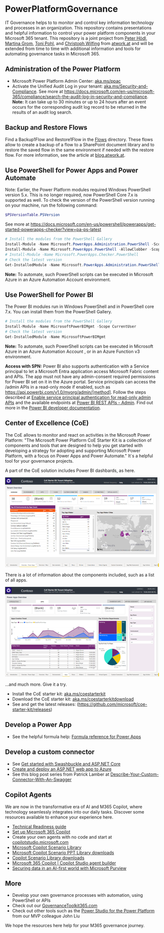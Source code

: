 # PowerPlatformGovernance

IT Governance helps to to monitor and control key information technology and processes in an organization. This repository contains presentations and helpful information to control your power platform components in your Microsoft 365 tenant. This repository is a joint project from [Peter Hödl](https://www.linkedin.com/in/peter-h%C3%B6dl/), [Martina Grom](https://www.linkedin.com/in/martinagrom/), [Toni Pohl](https://www.linkedin.com/in/tonipohl/), and [Christoph Wilfing](https://www.linkedin.com/in/christoph-wilfing-27983258/) from [atwork.at](https://www.atwork-it.com/) and will be extended from time to time with additional information and tools for automating governance tasks in Microsoft 365.

## Administration of the Power Platform

- Microsoft Power Platform Admin Center: [aka.ms/ppac](https://aka.ms/ppac)
- Activate the Unified Audit Log in your tenant: [aka.ms/Security-and-Compliance](https://aka.ms/Security-and-Compliance). See more at https://docs.microsoft.com/en-us/microsoft-365/compliance/search-the-audit-log-in-security-and-compliance. **Note:** It can take up to 30 minutes or up to 24 hours after an event occurs for the corresponding audit log record to be returned in the results of an audit log search.

## Backup and Restore Flows

Find a Backup1Flow and Restore1Flow in the [Flows](./Flows) directory. These flows allow to create a backup of a flow to a SharePoint document library and to restore the saved flow in the same environment if needed with the restore flow. For more information, see the article at [blog.atwork.at](https://blog.atwork.at/post/backup-and-restore-a-flow-with-another-flow).  

## Use PowerShell for Power Apps and Power Automate

Note: Earlier, the Power Platform modules required Windows PowerShell version 5.x. This is no longer required, now PowerShell Core 7.x is supported as well. To check the version of the PowerShell version running on your machine, run the following command:

~~~powershell
$PSVersionTable.PSVersion
~~~

See more at https://docs.microsoft.com/en-us/powershell/powerapps/get-started-powerapps-checker?view=pa-ps-latest

~~~powershell
# Install the modules from the PowerShell Gallery
Install-Module -Name Microsoft.PowerApps.Administration.PowerShell -Scope CurrentUser
Install-Module -Name Microsoft.PowerApps.PowerShell -AllowClobber -Scope CurrentUser
# Install-Module -Name Microsoft.PowerApps.Checker.PowerShell
# Check the latest version
Get-InstalledModule -Name Microsoft.PowerApps.Administration.PowerShell, Microsoft.PowerApps.PowerShell
~~~

**Note:** To automate, such PowerShell scripts can be executed in Microsoft Azure in an Azure Automation Account environment.

## Use PowerShell for Power BI

The Power BI modules run in Windows PowerShell and in PowerShell core 7.x. You can install them from the PowerShell Gallery.

~~~powershell
# Install the modules from the PowerShell Gallery
Install-Module -Name MicrosoftPowerBIMgmt -Scope CurrentUser
# Check the latest version
Get-InstalledModule -Name MicrosoftPowerBIMgmt
~~~

**Note:** To automate, such PowerShell scripts can be executed in Microsoft Azure in an Azure Automation Account , or in an Azure Function v3 environment.

**Access with SPN:** Power BI also supports authentication with a Service principal to let a Microsoft Entra application access Microsoft Fabric content and APIs. The app must not have any admin-consent required permissions for Power BI set on it in the Azure portal. Service principals can access the /admin APIs in a read-only mode if enabled, such as https://api.powerbi.com/v1.0/myorg/admin/[method]. Follow the steps described at [Enable service principal authentication for read-only admin APIs](https://learn.microsoft.com/en-us/fabric/admin/) and the available endpoints at [Power BI REST APIs - Admin](https://learn.microsoft.com/en-us/rest/api/power-bi/admin). Find out more in the [Power BI developer documentation](https://learn.microsoft.com/en-us/power-bi/developer/).  

## Center of Excellence (CoE)

The CoE allows to monitor and react on activities in the Microsoft Power Platform: "The Microsoft Power Platform CoE Starter Kit is a collection of components and tools that are designed to help you get started with developing a strategy for adopting and supporting Microsoft Power Platform, with a focus on Power Apps and Power Automate." It´s a helpful tool for your governance projects.

A part of the CoE solution includes Power BI dashbards, as here.

[![link](./images/CoE-Demo-PowerBI-1.png)](./images/CoE-Demo-PowerBI-1.png "Click to enlarge")

There is a lot of information about the components included, such as a list of all apps.

[![link](./images/CoE-Demo-PowerBI-3-Apps.png)](./images/CoE-Demo-PowerBI-3-Apps.png "Click to enlarge")

...and much more. Give it a try.

- Install the  CoE starter kit: [aka.ms/coestarterkit](aka.ms/coestarterkit)
- Download the CoE starter kit: [aka.ms/coestarterkitdownload](aka.ms/coestarterkitdownload)
- See and get the latest releases: (https://github.com/microsoft/coe-starter-kit/releases)

## Develop a Power App

- See the helpful formula help: [Formula reference for Power Apps](https://docs.microsoft.com/en-us/powerapps/maker/canvas-apps/formula-reference)
  
## Develop a custom connector

- See [Get started with Swashbuckle and ASP.NET Core](https://docs.microsoft.com/en-us/aspnet/core/tutorials/getting-started-with-swashbuckle?view=aspnetcore-3.1&tabs=visual-studio)
- [Create and deploy an ASP.NET web app to Azure](https://docs.microsoft.com/en-us/connectors/custom-connectors/create-web-api-connector#create-and-deploy-an-aspnet-web-app-to-azure)
- See this blog post series from Patrick Lamber at [Describe-Your-Custom-Connector-With-An-Swagger](https://www.nubo.eu/Describe-Your-Custom-Connector-With-An-Swagger/)

## Copilot Agents

We are now in the transformative era of AI and M365 Copilot, where technology seamlessly integrates into our daily tasks. Discover some resources available to enhance your experience here.

- [Technical Readiness guide](https://aka.ms/Copilot/TechnicalReadinessGuide)
- [Set up Microsoft 365 Copilot](https://setup.cloud.microsoft/microsoft-365-copilot/setup-guide)
- Create your own agents with no code and start at [copilotstudio.microsoft.com](https://copilotstudio.microsoft.com/)
- [Microsoft Copilot Scenario Library ](https://adoption.microsoft.com/copilot-scenario-library/)
- [Microsoft Copilot Scenario PPT Library downloads](https://transform.microsoft.com/copilot-scenarios)
- [Copilot Scenario Library downloads](https://adoption.microsoft.com/copilot-scenario-library/downloads/)
- [Microsoft 365 Copilot | Copilot Studio agent builder](https://www.youtube.com/watch?v=uo-vCFL96yQ)
- [Securing data in an AI-first world with Microsoft Purview](https://techcommunity.microsoft.com/blog/securitycopilotblog/securing-data-in-an-ai-first-world-with-microsoft-purview/3981279)

## More

- Develop your own governance processes with automation, using PowerShell or APIs
- Check out our [GovernanceToolkit365.com](https://governancetoolkit365.com/)
- Check out other tools such as the [Power Studio for the Power Platform](https://flowstudio.app/) from our MVP colleague John Liu

We hope the resources here help for your M365 governance journey.
